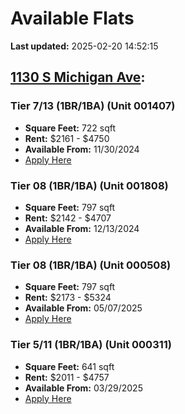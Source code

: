 # Available Flats

**Last updated:** 2025-02-20 14:52:15

## [1130 S Michigan Ave](https://1130smichigan.com/wp-json/floorplans/v1/available-units):
### Tier 7/13 (1BR/1BA) (Unit 001407)
- **Square Feet:** 722 sqft
- **Rent:** $2161 - $4750
- **Available From:** 11/30/2024
- [Apply Here](https://1130smichigan.securecafe.com/onlineleasing/eleven-thirty/oleapplication.aspx?stepname=RentalOptions&myOlePropertyId=638530&FloorPlanID=2321071&UnitID=11312674&header=1)

### Tier 08 (1BR/1BA) (Unit 001808)
- **Square Feet:** 797 sqft
- **Rent:** $2142 - $4707
- **Available From:** 12/13/2024
- [Apply Here](https://1130smichigan.securecafe.com/onlineleasing/eleven-thirty/oleapplication.aspx?stepname=RentalOptions&myOlePropertyId=638530&FloorPlanID=2321074&UnitID=11312891&header=1)

### Tier 08 (1BR/1BA) (Unit 000508)
- **Square Feet:** 797 sqft
- **Rent:** $2173 - $5324
- **Available From:** 05/07/2025
- [Apply Here](https://1130smichigan.securecafe.com/onlineleasing/eleven-thirty/oleapplication.aspx?stepname=RentalOptions&myOlePropertyId=638530&FloorPlanID=2321074&UnitID=11312939&header=1)

### Tier 5/11 (1BR/1BA) (Unit 000311)
- **Square Feet:** 641 sqft
- **Rent:** $2011 - $4757
- **Available From:** 03/29/2025
- [Apply Here](https://1130smichigan.securecafe.com/onlineleasing/eleven-thirty/oleapplication.aspx?stepname=RentalOptions&myOlePropertyId=638530&FloorPlanID=2321070&UnitID=11312586&header=1)

